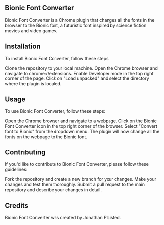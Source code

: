 ## Bionic Font Converter
Bionic Font Converter is a Chrome plugin that changes all the fonts in the browser to the Bionic font, a futuristic font inspired by science fiction movies and video games.

## Installation
To install Bionic Font Converter, follow these steps:

Clone the repository to your local machine.
Open the Chrome browser and navigate to chrome://extensions.
Enable Developer mode in the top right corner of the page.
Click on "Load unpacked" and select the directory where the plugin is located.

## Usage
To use Bionic Font Converter, follow these steps:

Open the Chrome browser and navigate to a webpage.
Click on the Bionic Font Converter icon in the top right corner of the browser.
Select "Convert font to Bionic" from the dropdown menu.
The plugin will now change all the fonts on the webpage to the Bionic font.

## Contributing
If you'd like to contribute to Bionic Font Converter, please follow these guidelines:

Fork the repository and create a new branch for your changes.
Make your changes and test them thoroughly.
Submit a pull request to the main repository and describe your changes in detail.

## Credits
Bionic Font Converter was created by Jonathan Plaisted.
